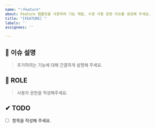 ```yaml
---
name: "✨Feature"
about: Feature 템플릿을 사용하여 기능 개발, 수정 사항 관련 이슈를 생성해 주세요.
title: "[FEATURE] "
labels: ''
assignees: ''

---
```


## 💬 이슈 설명

> 추가하려는 기능에 대해 간결하게 설명해 주세요.

## 🚨 ROLE

> 사용자 권한을 작성해주세요.

## ✔ TODO

- [ ] 항목을 작성해 주세요.
